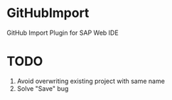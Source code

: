 # GitHubImport
GitHub Import Plugin for SAP Web IDE
# TODO
1. Avoid overwriting existing project with same name
2. Solve "Save" bug
